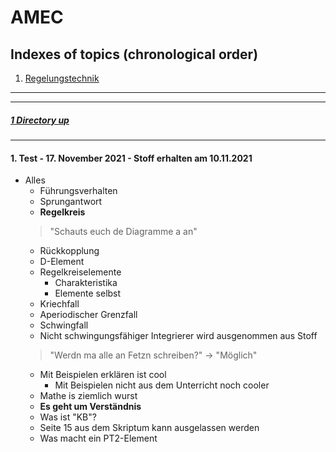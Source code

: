 # AMEC

Indexes of topics (chronological order)
-------------------------------------

1. [Regelungstechnik](./Regelungstechnik.md) 

----
----

##### [1 Directory up](./../README.md)

----

#### **1. Test - 17. November 2021 - Stoff erhalten am 10.11.2021**
- Alles
   - Führungsverhalten
   - Sprungantwort
   - **Regelkreis**
   > "Schauts euch de Diagramme a an"
   - Rückkopplung
   - D-Element
   - Regelkreiselemente
      - Charakteristika
	  - Elemente selbst
   - Kriechfall
   - Aperiodischer Grenzfall
   - Schwingfall
   - Nicht schwingungsfähiger Integrierer wird ausgenommen aus Stoff
   > "Werdn ma alle an Fetzn schreiben?" -> "Möglich"
   - Mit Beispielen erklären ist cool
      - Mit Beispielen nicht aus dem Unterricht noch cooler
   - Mathe is ziemlich wurst
   - **Es geht um Verständnis**
   - Was ist "KB"?
   - Seite 15 aus dem Skriptum kann ausgelassen werden
   - Was macht ein PT2-Element
